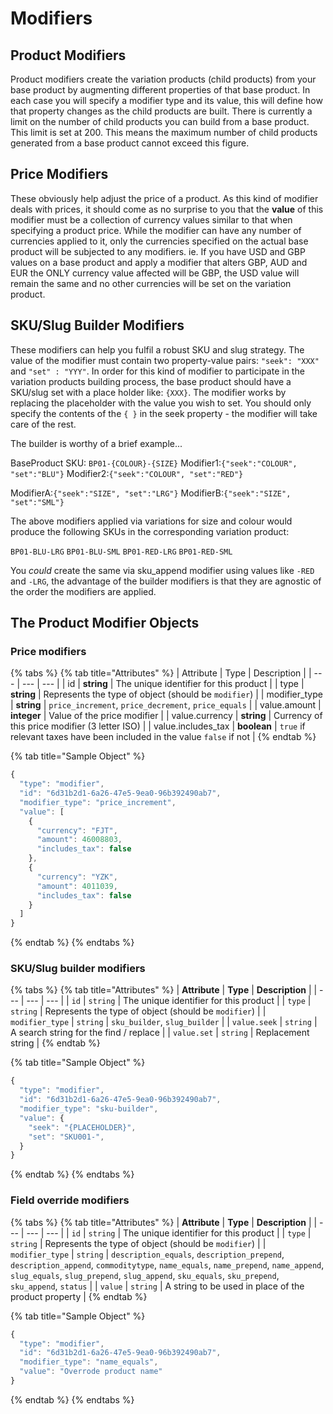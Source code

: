 # Modifiers

## Product Modifiers

Product modifiers create the variation products \(child products\) from your base product by augmenting different properties of that base product. In each case you will specify a modifier type and its value, this will define how that property changes as the child products are built. There is currently a limit on the number of child products you can build from a base product. This limit is set at 200. This means the maximum number of child products generated from a base product cannot exceed this figure.

## Price Modifiers

These obviously help adjust the price of a product. As this kind of modifier deals with prices, it should come as no surprise to you that the **value** of this modifier must be a collection of currency values similar to that when specifying a product price. While the modifier can have any number of currencies applied to it, only the currencies specified on the actual base product will be subjected to any modifiers. ie. If you have USD and GBP values on a base product and apply a modifier that alters GBP, AUD and EUR the ONLY currency value affected will be GBP, the USD value will remain the same and no other currencies will be set on the variation product.

## SKU/Slug Builder Modifiers

These modifiers can help you fulfil a robust SKU and slug strategy. The value of the modifier must contain two property-value pairs: `"seek": "XXX"` and `"set" : "YYY"`. In order for this kind of modifier to participate in the variation products building process, the base product should have a SKU/slug set with a place holder like: `{XXX}`. The modifier works by replacing the placeholder with the value you wish to set. You should only specify the contents of the `{ }` in the seek property - the modifier will take care of the rest.

The builder is worthy of a brief example...

BaseProduct SKU: `BP01-{COLOUR}-{SIZE}` Modifier1:`{"seek":"COLOUR", "set":"BLU"}` Modifier2:`{"seek":"COLOUR", "set":"RED"}`

ModifierA:`{"seek":"SIZE", "set":"LRG"}` ModifierB:`{"seek":"SIZE", "set":"SML"}`

The above modifiers applied via variations for size and colour would produce the following SKUs in the corresponding variation product:

`BP01-BLU-LRG` `BP01-BLU-SML` `BP01-RED-LRG` `BP01-RED-SML`

You _could_ create the same via sku\_append modifier using values like `-RED` and `-LRG`, the advantage of the builder modifiers is that they are agnostic of the order the modifiers are applied.

## The Product Modifier Objects

### Price modifiers

{% tabs %}
{% tab title="Attributes" %}
| Attribute | Type | Description |
| --- | --- | --- |
| id | **string** | The unique identifier for this product |
| type | **string** | Represents the type of object \(should be `modifier`\) |
| modifier\_type | **string** | `price_increment`, `price_decrement`, `price_equals` |
| value.amount | **integer** | Value of the price modifier |
| value.currency | **string** | Currency of this price modifier \(3 letter ISO\) |
| value.includes\_tax | **boolean** | `true` if relevant taxes have been included in the value `false` if not |
{% endtab %}

{% tab title="Sample Object" %}
```javascript
{
  "type": "modifier",
  "id": "6d31b2d1-6a26-47e5-9ea0-96b392490ab7",
  "modifier_type": "price_increment",
  "value": [
    {
      "currency": "FJT",
      "amount": 46008803,
      "includes_tax": false
    },
    {
      "currency": "YZK",
      "amount": 4011039,
      "includes_tax": false
    }
  ]
}
```
{% endtab %}
{% endtabs %}

### SKU/Slug builder modifiers

{% tabs %}
{% tab title="Attributes" %}
| **Attribute** | **Type** | **Description** |
| --- | --- | --- |
| `id` | `string` | The unique identifier for this product |
| `type` | `string` | Represents the type of object \(should be `modifier`\) |
| `modifier_type` | `string` | `sku_builder`, `slug_builder` |
| `value.seek` | `string` | A search string for the find / replace |
| `value.set` | `string` | Replacement string |
{% endtab %}

{% tab title="Sample Object" %}
```javascript
{
  "type": "modifier",
  "id": "6d31b2d1-6a26-47e5-9ea0-96b392490ab7",
  "modifier_type": "sku-builder",
  "value": {
    "seek": "{PLACEHOLDER}",
    "set": "SKU001-",
  }
}
```
{% endtab %}
{% endtabs %}

### Field override modifiers

{% tabs %}
{% tab title="Attributes" %}
| **Attribute** | **Type** | **Description** |
| --- | --- | --- |
| `id` | `string` | The unique identifier for this product |
| `type` | `string` | Represents the type of object \(should be `modifier`\) |
| `modifier_type` | `string` | `description_equals`, `description_prepend`, `description_append`, `commoditytype`, `name_equals`, `name_prepend`, `name_append`, `slug_equals`, `slug_prepend`, `slug_append`, `sku_equals`, `sku_prepend`, `sku_append`, `status` |
| `value` | `string` | A string to be used in place of the product property |
{% endtab %}

{% tab title="Sample Object" %}
```javascript
{
  "type": "modifier",
  "id": "6d31b2d1-6a26-47e5-9ea0-96b392490ab7",
  "modifier_type": "name_equals",
  "value": "Overrode product name"
}
```
{% endtab %}
{% endtabs %}

